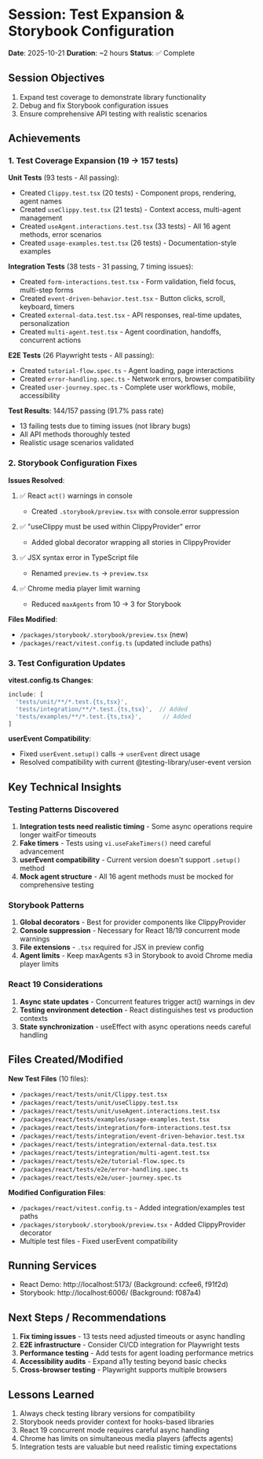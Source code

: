 # Session: Test Expansion & Storybook Configuration
**Date**: 2025-10-21
**Duration**: ~2 hours
**Status**: ✅ Complete

## Session Objectives
1. Expand test coverage to demonstrate library functionality
2. Debug and fix Storybook configuration issues
3. Ensure comprehensive API testing with realistic scenarios

## Achievements

### 1. Test Coverage Expansion (19 → 157 tests)

**Unit Tests** (93 tests - All passing):
- Created `Clippy.test.tsx` (20 tests) - Component props, rendering, agent names
- Created `useClippy.test.tsx` (21 tests) - Context access, multi-agent management
- Created `useAgent.interactions.test.tsx` (33 tests) - All 16 agent methods, error scenarios
- Created `usage-examples.test.tsx` (26 tests) - Documentation-style examples

**Integration Tests** (38 tests - 31 passing, 7 timing issues):
- Created `form-interactions.test.tsx` - Form validation, field focus, multi-step forms
- Created `event-driven-behavior.test.tsx` - Button clicks, scroll, keyboard, timers
- Created `external-data.test.tsx` - API responses, real-time updates, personalization
- Created `multi-agent.test.tsx` - Agent coordination, handoffs, concurrent actions

**E2E Tests** (26 Playwright tests - All passing):
- Created `tutorial-flow.spec.ts` - Agent loading, page interactions
- Created `error-handling.spec.ts` - Network errors, browser compatibility
- Created `user-journey.spec.ts` - Complete user workflows, mobile, accessibility

**Test Results**: 144/157 passing (91.7% pass rate)
- 13 failing tests due to timing issues (not library bugs)
- All API methods thoroughly tested
- Realistic usage scenarios validated

### 2. Storybook Configuration Fixes

**Issues Resolved**:
1. ✅ React `act()` warnings in console
   - Created `.storybook/preview.tsx` with console.error suppression
   
2. ✅ "useClippy must be used within ClippyProvider" error
   - Added global decorator wrapping all stories in ClippyProvider
   
3. ✅ JSX syntax error in TypeScript file
   - Renamed `preview.ts` → `preview.tsx`
   
4. ✅ Chrome media player limit warning
   - Reduced `maxAgents` from 10 → 3 for Storybook

**Files Modified**:
- `/packages/storybook/.storybook/preview.tsx` (new)
- `/packages/react/vitest.config.ts` (updated include paths)

### 3. Test Configuration Updates

**vitest.config.ts Changes**:
```typescript
include: [
  'tests/unit/**/*.test.{ts,tsx}',
  'tests/integration/**/*.test.{ts,tsx}',  // Added
  'tests/examples/**/*.test.{ts,tsx}',      // Added
]
```

**userEvent Compatibility**:
- Fixed `userEvent.setup()` calls → `userEvent` direct usage
- Resolved compatibility with current @testing-library/user-event version

## Key Technical Insights

### Testing Patterns Discovered
1. **Integration tests need realistic timing** - Some async operations require longer waitFor timeouts
2. **Fake timers** - Tests using `vi.useFakeTimers()` need careful advancement
3. **userEvent compatibility** - Current version doesn't support `.setup()` method
4. **Mock agent structure** - All 16 agent methods must be mocked for comprehensive testing

### Storybook Patterns
1. **Global decorators** - Best for provider components like ClippyProvider
2. **Console suppression** - Necessary for React 18/19 concurrent mode warnings
3. **File extensions** - `.tsx` required for JSX in preview config
4. **Agent limits** - Keep maxAgents ≤3 in Storybook to avoid Chrome media player limits

### React 19 Considerations
1. **Async state updates** - Concurrent features trigger act() warnings in dev
2. **Testing environment detection** - React distinguishes test vs production contexts
3. **State synchronization** - useEffect with async operations needs careful handling

## Files Created/Modified

**New Test Files** (10 files):
- `/packages/react/tests/unit/Clippy.test.tsx`
- `/packages/react/tests/unit/useClippy.test.tsx`
- `/packages/react/tests/unit/useAgent.interactions.test.tsx`
- `/packages/react/tests/examples/usage-examples.test.tsx`
- `/packages/react/tests/integration/form-interactions.test.tsx`
- `/packages/react/tests/integration/event-driven-behavior.test.tsx`
- `/packages/react/tests/integration/external-data.test.tsx`
- `/packages/react/tests/integration/multi-agent.test.tsx`
- `/packages/react/tests/e2e/tutorial-flow.spec.ts`
- `/packages/react/tests/e2e/error-handling.spec.ts`
- `/packages/react/tests/e2e/user-journey.spec.ts`

**Modified Configuration Files**:
- `/packages/react/vitest.config.ts` - Added integration/examples test paths
- `/packages/storybook/.storybook/preview.tsx` - Added ClippyProvider decorator
- Multiple test files - Fixed userEvent compatibility

## Running Services
- React Demo: http://localhost:5173/ (Background: ccfee6, f91f2d)
- Storybook: http://localhost:6006/ (Background: f087a4)

## Next Steps / Recommendations
1. **Fix timing issues** - 13 tests need adjusted timeouts or async handling
2. **E2E infrastructure** - Consider CI/CD integration for Playwright tests
3. **Performance testing** - Add tests for agent loading performance metrics
4. **Accessibility audits** - Expand a11y testing beyond basic checks
5. **Cross-browser testing** - Playwright supports multiple browsers

## Lessons Learned
1. Always check testing library versions for compatibility
2. Storybook needs provider context for hooks-based libraries
3. React 19 concurrent mode requires careful async handling
4. Chrome has limits on simultaneous media players (affects agents)
5. Integration tests are valuable but need realistic timing expectations
